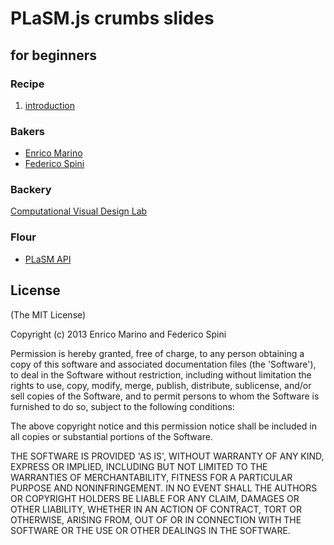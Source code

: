 # PLaSM.js crumbs slides

## for beginners

### Recipe

1. [introduction](chapters/introduction/Readme.md)

### Bakers

- [Enrico Marino](http://onirame.com)
- [Federico Spini](http://federicospini.com)

### Backery

[Computational Visual Design Lab](http://dia.uniroma3.it/~cvdlab)

### Flour
- [PLaSM API](https://github.com/cvdlab/plasm.js/blob/master/docs/Readme.md)

## License

(The MIT License)

Copyright (c) 2013 Enrico Marino and Federico Spini

Permission is hereby granted, free of charge, to any person obtaining
a copy of this software and associated documentation files (the
'Software'), to deal in the Software without restriction, including
without limitation the rights to use, copy, modify, merge, publish,
distribute, sublicense, and/or sell copies of the Software, and to
permit persons to whom the Software is furnished to do so, subject to
the following conditions:

The above copyright notice and this permission notice shall be
included in all copies or substantial portions of the Software.

THE SOFTWARE IS PROVIDED 'AS IS', WITHOUT WARRANTY OF ANY KIND,
EXPRESS OR IMPLIED, INCLUDING BUT NOT LIMITED TO THE WARRANTIES OF
MERCHANTABILITY, FITNESS FOR A PARTICULAR PURPOSE AND NONINFRINGEMENT.
IN NO EVENT SHALL THE AUTHORS OR COPYRIGHT HOLDERS BE LIABLE FOR ANY
CLAIM, DAMAGES OR OTHER LIABILITY, WHETHER IN AN ACTION OF CONTRACT,
TORT OR OTHERWISE, ARISING FROM, OUT OF OR IN CONNECTION WITH THE
SOFTWARE OR THE USE OR OTHER DEALINGS IN THE SOFTWARE.
